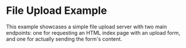 # File Upload Example

This example showcases a simple file upload server with two main endpoints: one for requesting an HTML index page with an upload form, and one for actually sending the form's content.
